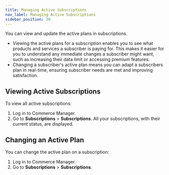 ```yaml
---
title: Managing Active Subscriptions
nav_label: Managing Active Subscriptions
sidebar_position: 20
---
```


You can view and update the active plans in subscriptions. 

- Viewing the active plans for a subscription enables you to see what products and services a subscriber is paying for. This makes it easier for you to understand any immediate changes a subscriber might want, such as increasing their data limit or accessing premium features.
- Changing a subscriber's active plan means you can adapt a subscribers plan in real-time, ensuring subscriber needs are met and improving satisfaction.

## Viewing Active Subscriptions

To view all active subscriptions:

1. Log in to Commerce Manager.
1. Go to **Subscriptions** > **Subscriptions**. All your subscriptions, with their current status, are displayed.

## Changing an Active Plan

You can change the active plan on a subscription:

1. Log in to Commerce Manager.
1. Go to **Subscriptions** > **Subscriptions**.

